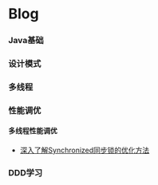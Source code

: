 # Blog

### Java基础

### 设计模式

### 多线程

### 性能调优

#### 多线程性能调优
* [深入了解Synchronized同步锁的优化方法](https://github.com/mituxiaoshami/blog/blob/master/doc/synchronized.md)

### DDD学习
